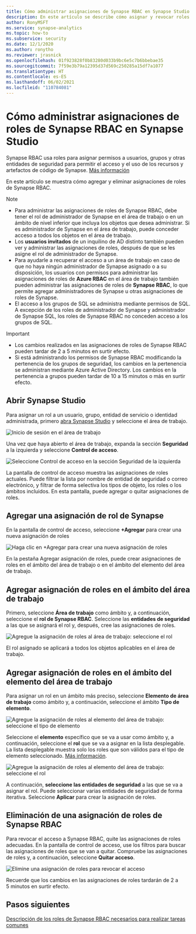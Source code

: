 ```yaml
---
title: Cómo administrar asignaciones de Synapse RBAC en Synapse Studio
description: En este artículo se describe cómo asignar y revocar roles de Synapse RBAC a las entidades de seguridad de AAD
author: RonyMSFT
ms.service: synapse-analytics
ms.topic: how-to
ms.subservice: security
ms.date: 12/1/2020
ms.author: ronytho
ms.reviewer: jrasnick
ms.openlocfilehash: 01f923828f0b83280d033b9bc6e5c7b6bbebae35
ms.sourcegitcommit: 7f59e3b79a12395d37d569c250285a15df7a1077
ms.translationtype: HT
ms.contentlocale: es-ES
ms.lasthandoff: 06/02/2021
ms.locfileid: "110784081"
---
```

# <a name="how-to-manage-synapse-rbac-role-assignments-in-synapse-studio"></a>Cómo administrar asignaciones de roles de Synapse RBAC en Synapse Studio

Synapse RBAC usa roles para asignar permisos a usuarios, grupos y otras entidades de seguridad para permitir el acceso y el uso de los recursos y artefactos de código de Synapse.  [Más información](./synapse-workspace-synapse-rbac.md)

En este artículo se muestra cómo agregar y eliminar asignaciones de roles de Synapse RBAC.

>[!Note]
>- Para administrar las asignaciones de roles de Synapse RBAC, debe tener el rol de administrador de Synapse en el área de trabajo o en un ámbito de nivel inferior que incluya los objetos que desea administrar. Si es administrador de Synapse en el área de trabajo, puede conceder acceso a todos los objetos en el área de trabajo. 
>- Los **usuarios invitados** de un inquilino de AD distinto también pueden ver y administrar las asignaciones de roles, después de que se les asigne el rol de administrador de Synapse.
>- Para ayudarle a recuperar el acceso a un área de trabajo en caso de que no haya ningún administrador de Synapse asignado o a su disposición, los usuarios con permisos para administrar las asignaciones de roles de **Azure RBAC** en el área de trabajo también pueden administrar las asignaciones de roles de **Synapse RBAC**, lo que permite agregar administradores de Synapse u otras asignaciones de roles de Synapse.
>- El acceso a los grupos de SQL se administra mediante permisos de SQL.  A excepción de los roles de administrador de Synapse y administrador de Synapse SQL, los roles de Synapse RBAC no conceden acceso a los grupos de SQL.

>[!important]
>- Los cambios realizados en las asignaciones de roles de Synapse RBAC pueden tardar de 2 a 5 minutos en surtir efecto. 
>- Si está administrando los permisos de Synapse RBAC modificando la pertenencia de los grupos de seguridad, los cambios en la pertenencia se administran mediante Azure Active Directory.  Los cambios en la pertenencia a grupos pueden tardar de 10 a 15 minutos o más en surtir efecto.

## <a name="open-synapse-studio"></a>Abrir Synapse Studio  

Para asignar un rol a un usuario, grupo, entidad de servicio o identidad administrada, primero [abra Synapse Studio](https://web.azuresynapse.net/) y seleccione el área de trabajo. 

![Inicio de sesión en el área de trabajo](./media/common/login-workspace.png) 
 
 Una vez que haya abierto el área de trabajo, expanda la sección **Seguridad** a la izquierda y seleccione **Control de acceso**. 

 ![Seleccione Control de acceso en la sección Seguridad de la izquierda](./media/how-to-manage-synapse-rbac-role-assignments/left-nav-security-access-control.png)

La pantalla de control de acceso muestra las asignaciones de roles actuales.  Puede filtrar la lista por nombre de entidad de seguridad o correo electrónico, y filtrar de forma selectiva los tipos de objeto, los roles o los ámbitos incluidos. En esta pantalla, puede agregar o quitar asignaciones de roles.  

## <a name="add-a-synapse-role-assignment"></a>Agregar una asignación de rol de Synapse

En la pantalla de control de acceso, seleccione **+Agregar** para crear una nueva asignación de roles

![Haga clic en +Agregar para crear una nueva asignación de roles](./media/how-to-manage-synapse-rbac-role-assignments/access-control-add.png)

En la pestaña Agregar asignación de roles, puede crear asignaciones de roles en el ámbito del área de trabajo o en el ámbito del elemento del área de trabajo. 

## <a name="add-workspace-scoped-role-assignment"></a>Agregar asignación de roles en el ámbito del área de trabajo

Primero, seleccione **Área de trabajo** como ámbito y, a continuación, seleccione el **rol de Synapse RBAC**.  Seleccione las **entidades de seguridad** a las que se asignará el rol y, después, cree las asignaciones de roles. 

![Agregue la asignación de roles al área de trabajo: seleccione el rol](./media/how-to-manage-synapse-rbac-role-assignments/access-control-workspace-role-assignment.png) 

El rol asignado se aplicará a todos los objetos aplicables en el área de trabajo.

## <a name="add-workspace-item-scoped-role-assignment"></a>Agregar asignación de roles en el ámbito del elemento del área de trabajo

Para asignar un rol en un ámbito más preciso, seleccione **Elemento de área de trabajo** como ámbito y, a continuación, seleccione el ámbito **Tipo de elemento**.       

![Agregue la asignación de roles al elemento del área de trabajo: seleccione el tipo de elemento](./media/how-to-manage-synapse-rbac-role-assignments/access-control-add-workspace-item-assignment-select-item-type.png) 

Seleccione el **elemento** específico que se va a usar como ámbito y, a continuación, seleccione el **rol** que se va a asignar en la lista desplegable.  La lista desplegable muestra solo los roles que son válidos para el tipo de elemento seleccionado. [Más información](./synapse-workspace-synapse-rbac.md).  

![Agregue la asignación de roles al elemento del área de trabajo: seleccione el rol](./media/how-to-manage-synapse-rbac-role-assignments/access-control-add-workspace-item-assignment-select-role.png) 
 
A continuación, **seleccione las entidades de seguridad** a las que se va a asignar el rol.  Puede seleccionar varias entidades de seguridad de forma iterativa.  Seleccione **Aplicar** para crear la asignación de roles.

## <a name="remove-a-synapse-rbac-role-assignment"></a>Eliminación de una asignación de roles de Synapse RBAC

Para revocar el acceso a Synapse RBAC, quite las asignaciones de roles adecuadas.  En la pantalla de control de acceso, use los filtros para buscar las asignaciones de roles que se van a quitar.  Compruebe las asignaciones de roles y, a continuación, seleccione **Quitar acceso**.   

![Elimine una asignación de roles para revocar el acceso](./media/how-to-manage-synapse-rbac-role-assignments/access-control-remove-access.png)

Recuerde que los cambios en las asignaciones de roles tardarán de 2 a 5 minutos en surtir efecto.   

## <a name="next-steps"></a>Pasos siguientes

[Descripción de los roles de Synapse RBAC necesarios para realizar tareas comunes](./synapse-workspace-understand-what-role-you-need.md)